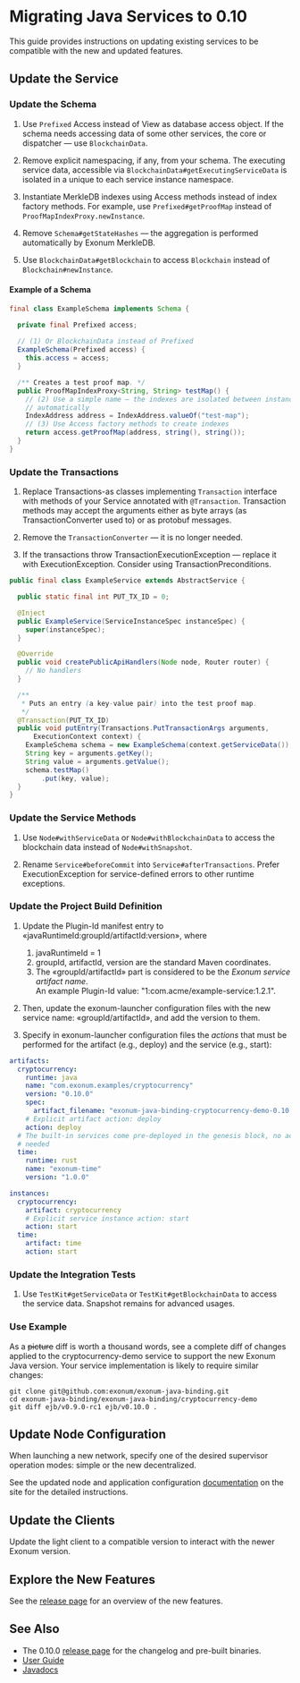 # Migrating Java Services to 0.10

This guide provides instructions on updating existing services to be compatible with the new
and updated features.

## Update the Service

### Update the Schema

1. Use `Prefixed` Access instead of View as database access object. If the schema
needs accessing data of some other services, the core or dispatcher — use `BlockchainData`.

2. Remove explicit namespacing, if any, from your schema. The executing service data,
accessible via `BlockchainData#getExecutingServiceData` is isolated in a unique to
each service instance namespace.

3. Instantiate MerkleDB indexes using Access methods instead of index factory methods.
For example, use `Prefixed#getProofMap` instead of `ProofMapIndexProxy.newInstance`.

4. Remove `Schema#getStateHashes` — the aggregation is performed automatically by Exonum MerkleDB.

5. Use `BlockchainData#getBlockchain` to access `Blockchain` instead of `Blockchain#newInstance`.

#### Example of a Schema

```java
final class ExampleSchema implements Schema {

  private final Prefixed access;
  
  // (1) Or BlockchainData instead of Prefixed
  ExampleSchema(Prefixed access) {
    this.access = access;
  }

  /** Creates a test proof map. */
  public ProofMapIndexProxy<String, String> testMap() {
    // (2) Use a simple name — the indexes are isolated between instances 
    // automatically
    IndexAddress address = IndexAddress.valueOf("test-map");
    // (3) Use Access factory methods to create indexes      
    return access.getProofMap(address, string(), string());
  }
}
```

### Update the Transactions

1. Replace Transactions-as classes implementing `Transaction` interface 
with methods of your Service annotated with `@Transaction`. Transaction methods
may accept the arguments either as byte arrays (as TransactionConverter used to)
or as protobuf messages.

2. Remove the `TransactionConverter` — it is no longer needed.

3. If the transactions throw TransactionExecutionException — replace it with 
ExecutionException. Consider using TransactionPreconditions.

```java
public final class ExampleService extends AbstractService {

  public static final int PUT_TX_ID = 0;

  @Inject
  public ExampleService(ServiceInstanceSpec instanceSpec) {
    super(instanceSpec);
  }

  @Override
  public void createPublicApiHandlers(Node node, Router router) {
    // No handlers
  }

  /**
   * Puts an entry (a key-value pair) into the test proof map.
   */
  @Transaction(PUT_TX_ID)
  public void putEntry(Transactions.PutTransactionArgs arguments,
      ExecutionContext context) {
    ExampleSchema schema = new ExampleSchema(context.getServiceData());
    String key = arguments.getKey();
    String value = arguments.getValue();
    schema.testMap()
        .put(key, value);
  }
}
```

### Update the Service Methods

1. Use `Node#withServiceData` or `Node#withBlockchainData` to access the blockchain data
instead of `Node#withSnapshot`.
    
2. Rename `Service#beforeCommit` into `Service#afterTransactions`. 
Prefer ExecutionException for service-defined errors to other runtime exceptions.

### Update the Project Build Definition

1. Update the Plugin-Id manifest entry to «javaRuntimeId:groupId/artifactId:version», where
    1. javaRuntimeId = 1
    2. groupId, artifactId, version are the standard Maven coordinates.
    3. The «groupId/artifactId» part is considered to be the _Exonum service artifact name_.  
    An example Plugin-Id value: "1:com.acme/example-service:1.2.1".

2. Then, update the exonum-launcher configuration files with the new service name: 
«groupId/artifactId», and add the version to them.

3. Specify in exonum-launcher configuration files the _actions_ that must
be performed for the artifact (e.g., deploy) and the service (e.g., start):

```yaml
artifacts:
  cryptocurrency:
    runtime: java
    name: "com.exonum.examples/cryptocurrency"
    version: "0.10.0"
    spec:
      artifact_filename: "exonum-java-binding-cryptocurrency-demo-0.10.0-artifact.jar"
    # Explicit artifact action: deploy
    action: deploy
  # The built-in services come pre-deployed in the genesis block, no action
  # needed
  time:
    runtime: rust
    name: "exonum-time"
    version: "1.0.0"

instances:
  cryptocurrency:
    artifact: cryptocurrency
    # Explicit service instance action: start
    action: start
  time:
    artifact: time
    action: start
```

### Update the Integration Tests

1. Use `TestKit#getServiceData` or `TestKit#getBlockchainData` to access the service data. 
Snapshot remains for advanced usages.

### Use Example

As a ~~picture~~ diff is worth a thousand words, see a complete diff of changes
applied to the cryptocurrency-demo service to support the new Exonum Java version. 
Your service implementation is likely to require similar changes:

```
git clone git@github.com:exonum/exonum-java-binding.git
cd exonum-java-binding/exonum-java-binding/cryptocurrency-demo
git diff ejb/v0.9.0-rc1 ejb/v0.10.0 .
```

## Update Node Configuration

When launching a new network, specify one of the desired supervisor operation modes: 
simple or the new decentralized.

See the updated node and application configuration [documentation][node-config] on the site
for the detailed instructions.

[node-config]: https://exonum.com/doc/version/1.0.0/get-started/java-binding/#node-configuration

## Update the Clients

Update the light client to a compatible version to interact with the newer
Exonum version.

## Explore the New Features

See the [release page][release-page] for an overview of the new features.

## See Also

- The 0.10.0 [release page][release-page] for the changelog and pre-built binaries.
- [User Guide](https://exonum.com/doc/version/1.0.0/get-started/java-binding/)
- [Javadocs](https://exonum.com/doc/api/java-binding/0.10.0/index.html)

[release-page]: https://github.com/exonum/exonum-java-binding/releases/tag/ejb/v0.10.0
